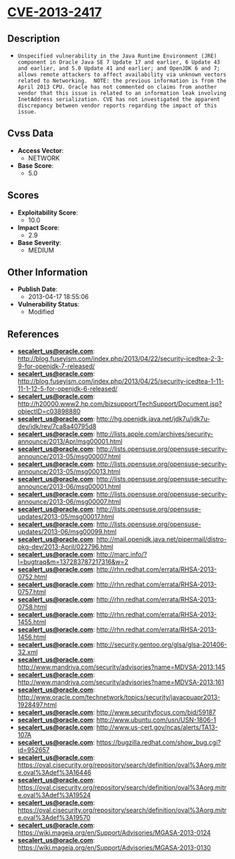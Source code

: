 
# [CVE-2013-2417](http://blog.fuseyism.com/index.php/2013/04/22/security-icedtea-2-3-9-for-openjdk-7-released/)

## Description

- `Unspecified vulnerability in the Java Runtime Environment (JRE) component in Oracle Java SE 7 Update 17 and earlier, 6 Update 43 and earlier, and 5.0 Update 41 and earlier; and OpenJDK 6 and 7; allows remote attackers to affect availability via unknown vectors related to Networking.  NOTE: the previous information is from the April 2013 CPU. Oracle has not commented on claims from another vendor that this issue is related to an information leak involving InetAddress serialization. CVE has not investigated the apparent discrepancy between vendor reports regarding the impact of this issue.`

## Cvss Data

- **Access Vector**:
  - NETWORK
- **Base Score**:
  - 5.0

## Scores

- **Exploitability Score**:
  - 10.0
- **Impact Score**:
  - 2.9
- **Base Severity**:
  - MEDIUM

## Other Information

- **Publish Date**:
  - 2013-04-17 18:55:06
- **Vulnerability Status**:
  - Modified

## References

- **secalert_us@oracle.com**: http://blog.fuseyism.com/index.php/2013/04/22/security-icedtea-2-3-9-for-openjdk-7-released/
- **secalert_us@oracle.com**: http://blog.fuseyism.com/index.php/2013/04/25/security-icedtea-1-11-11-1-12-5-for-openjdk-6-released/
- **secalert_us@oracle.com**: http://h20000.www2.hp.com/bizsupport/TechSupport/Document.jsp?objectID=c03898880
- **secalert_us@oracle.com**: http://hg.openjdk.java.net/jdk7u/jdk7u-dev/jdk/rev/7ca8a40795d8
- **secalert_us@oracle.com**: http://lists.apple.com/archives/security-announce/2013/Apr/msg00001.html
- **secalert_us@oracle.com**: http://lists.opensuse.org/opensuse-security-announce/2013-05/msg00007.html
- **secalert_us@oracle.com**: http://lists.opensuse.org/opensuse-security-announce/2013-05/msg00013.html
- **secalert_us@oracle.com**: http://lists.opensuse.org/opensuse-security-announce/2013-06/msg00001.html
- **secalert_us@oracle.com**: http://lists.opensuse.org/opensuse-security-announce/2013-06/msg00007.html
- **secalert_us@oracle.com**: http://lists.opensuse.org/opensuse-updates/2013-05/msg00017.html
- **secalert_us@oracle.com**: http://lists.opensuse.org/opensuse-updates/2013-06/msg00099.html
- **secalert_us@oracle.com**: http://mail.openjdk.java.net/pipermail/distro-pkg-dev/2013-April/022796.html
- **secalert_us@oracle.com**: http://marc.info/?l=bugtraq&m=137283787217316&w=2
- **secalert_us@oracle.com**: http://rhn.redhat.com/errata/RHSA-2013-0752.html
- **secalert_us@oracle.com**: http://rhn.redhat.com/errata/RHSA-2013-0757.html
- **secalert_us@oracle.com**: http://rhn.redhat.com/errata/RHSA-2013-0758.html
- **secalert_us@oracle.com**: http://rhn.redhat.com/errata/RHSA-2013-1455.html
- **secalert_us@oracle.com**: http://rhn.redhat.com/errata/RHSA-2013-1456.html
- **secalert_us@oracle.com**: http://security.gentoo.org/glsa/glsa-201406-32.xml
- **secalert_us@oracle.com**: http://www.mandriva.com/security/advisories?name=MDVSA-2013:145
- **secalert_us@oracle.com**: http://www.mandriva.com/security/advisories?name=MDVSA-2013:161
- **secalert_us@oracle.com**: http://www.oracle.com/technetwork/topics/security/javacpuapr2013-1928497.html
- **secalert_us@oracle.com**: http://www.securityfocus.com/bid/59187
- **secalert_us@oracle.com**: http://www.ubuntu.com/usn/USN-1806-1
- **secalert_us@oracle.com**: http://www.us-cert.gov/ncas/alerts/TA13-107A
- **secalert_us@oracle.com**: https://bugzilla.redhat.com/show_bug.cgi?id=952657
- **secalert_us@oracle.com**: https://oval.cisecurity.org/repository/search/definition/oval%3Aorg.mitre.oval%3Adef%3A16446
- **secalert_us@oracle.com**: https://oval.cisecurity.org/repository/search/definition/oval%3Aorg.mitre.oval%3Adef%3A19524
- **secalert_us@oracle.com**: https://oval.cisecurity.org/repository/search/definition/oval%3Aorg.mitre.oval%3Adef%3A19570
- **secalert_us@oracle.com**: https://wiki.mageia.org/en/Support/Advisories/MGASA-2013-0124
- **secalert_us@oracle.com**: https://wiki.mageia.org/en/Support/Advisories/MGASA-2013-0130
